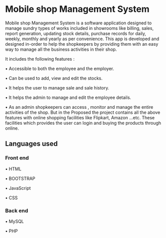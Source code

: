 # Mobile shop Management System
Mobile shop Management System is a software application designed to manage sundry types of works included in showrooms like billing, sales, report generation, updating stock details, purchase records for daily, weekly, monthly and yearly as per convenience. This app is developed and designed in-order to help the shopkeepers by providing them with an easy way to manage all the business activities in their shop.

It includes the following features :

• Accessible to both the employee and the employer.

• Can be used to add, view and edit the stocks.

• It helps the user to manage sale and sale history.

• It helps the admin to manage and edit the employee details.

• As an admin shopkeepers can access , monitor and manage the entire activities of the shop.
But in the Proposed the project contains all the above features with online shopping facilities like Flipkart, Amazon ...etc. These facilities which provides the user can login and buying the products through online.

## Languages used
### Front end
• HTML

• BOOTSTRAP

• JavaScript

• CSS
### Back end
• MySQL

• PHP
